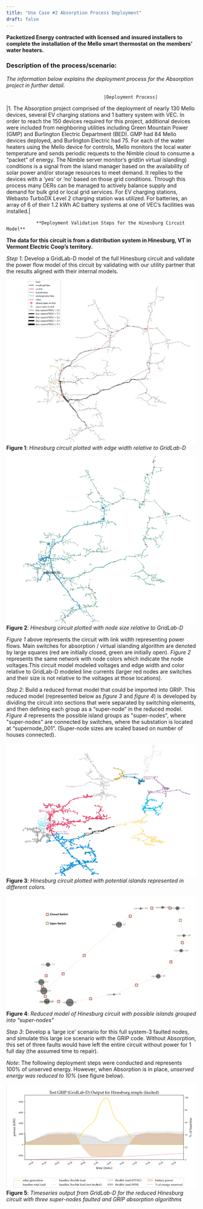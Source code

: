 ```yaml
---
title: "Use Case #2 Absorption Process Deployment"
draft: false
---
```

**Packetized Energy contracted with licensed and insured installers to complete the installation of the Mello smart thermostat on the members’ water heaters.**

### Description of the process/scenario:
*The information below explains the deployment process for the Absorption project in further detail.*

                                        |Deployment Process|                                         
|1. The Absorption project comprised of the deployment of nearly 130 Mello devices, several EV charging stations and 1 battery system with VEC.  In order to reach the 150 devices required for this project,  additional devices were included from neighboring utilities including Green Mountain Power (GMP) and Burlington Electric Department (BED). GMP had 84 Mello devices deployed, and Burlington Electric had 75. For each of the water heaters using the Mello device for controls, Mello monitors the local water temperature and sends periodic requests to the Nimble cloud to consume a “packet” of energy. The Nimble server monitor’s grid(in virtual islanding) conditions is a signal from the island manager based on the availability of solar power and/or storage resources to meet demand. It replies to the devices with a ‘yes’ or ‘no’ based on those grid conditions. Through this process many DERs can be managed to actively balance supply and demand for bulk grid or local grid services. For EV charging stations, Webasto TurboDX Level 2 charging station was utilized. For batteries, an array of 6 of their 1.2 kWh AC battery systems at one of VEC’s facilities was installed.|

               **Deployment Validation Steps for the Hinesburg Circuit Model**

**The data for this circuit is from a distribution system in Hinesburg, VT in Vermont Electric Coop’s territory.**

*Step 1*: Develop a GridLab-D model of the full Hinesburg circuit and validate the power flow model of this circuit by validating with our utility partner that the results aligned with their internal models.

 ![Figure 1-Hinesburg circuit plotted with edge width relative to GridLab-D](/AB_FIGURE2_16.png)
 **Figure 1**: *Hinesburg circuit plotted with edge width relative to GridLab-D*

![Figure 2-Hinesburg circuit plotted with edge width relative to GridLab-D](/AB_FIGURE2_17.png)
**Figure 2**: *Hinesburg circuit plotted with node size relative to GridLab-D*

 *Figure 1* above represents the circuit with link width representing power flows. Main switches for absorption
/ virtual islanding algorithm are denoted by large squares (red are initially closed, green are
initially open). *Figure 2* represents the same network with node colors which indicate the node voltages.This circuit model modeled voltages and edge width and color relative to GridLab-D modeled line currents (larger red nodes are
switches and their size is not relative to the voltages at those locations).

 *Step 2*: Build a reduced format model that could be imported into GRIP. This reduced model (represented below as *figure 3* and *figure 4*) is developed by dividing the circuit into sections that were separated by switching elements, and then defining each group as a “super-node” in the reduced model. *Figure 4* represents the possible island groups as "super-nodes", where "super-nodes" are connected by switches, where the substation is located at “supernode_001". (Super-node sizes are scaled based on number of houses connected).


 ![Figure 1-Hinesburg circuit plotted with edge width relative to GridLab-D](/AB_FIGURE2_18USETHIS.png)
 **Figure 3**: *Hinesburg circuit plotted with potential islands represented in different colors.*


  ![Figure 1-Hinesburg circuit plotted with edge width relative to GridLab-D](/AB_FIGURE_2_19.png)
  **Figure 4**: *Reduced model of Hinesburg circuit with possible islands grouped into “super-nodes"*


*Step 3*:  Develop a ‘large ice’ scenario for this full system-3 faulted nodes, and simulate this large ice scenario with the GRIP code. Without Absorption, this set of three faults would have left the entire circuit without power for 1 full day (the assumed time to repair).

*Note*: The following deployment steps were conducted and represents 100% of unserved energy. However, when Absorption is in place, *unserved energy was reduced to 10%* (see figure below).

 ![Figure 1-Hinesburg circuit plotted with edge width relative to GridLab-D](/AB_FIGURE2_21.png)
 **Figure 5**: *Timeseries output from GridLab-D for the reduced Hinesburg circuit with three super-nodes faulted and GRIP absorption algorithms*
